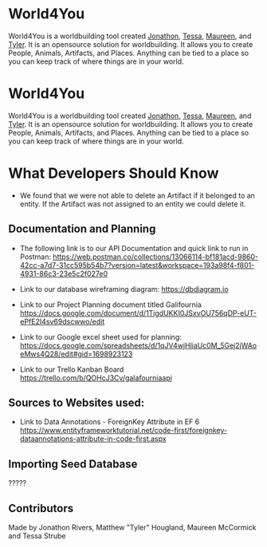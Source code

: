 # World4You




World4You is a worldbuilding tool created [Jonathon](https://github.com/JezzyDeves), [Tessa](https://github.com/tessstrube), [Maureen](https://github.com/McCormickPMP), and [Tyler](https://github.com/DocMTyler). It is an opensource solution for worldbuilding. It allows you to create People, Animals, Artifacts, and Places.
Anything can be tied to a place so you can keep track of where things are in your world.
# World4You
World4You is a worldbuilding tool created [Jonathon](https://github.com/JezzyDeves), [Tessa](https://github.com/tessstrube), [Maureen](https://github.com/McCormickPMP), and [Tyler](https://github.com/DocMTyler). It is an opensource solution for worldbuilding. It allows you to create People, Animals, Artifacts, and Places.
Anything can be tied to a place so you can keep track of where things are in your world.

# What Developers Should Know
 - We found that we were not able to delete an Artifact if it belonged to an entity.  If the Artifact was not assigned to an entity we could delete it.

## Documentation and Planning

- The following link is to our API Documentation and quick link to run in Postman:
https://web.postman.co/collections/13066114-bf181acd-9860-42cc-a7d7-31cc595b54b7?version=latest&workspace=193a98f4-f801-4931-86c3-23e5c2f027e0

- Link to our database wireframing diagram:
https://dbdiagram.io

- Link to our Project Planning document titled Galifournia
https://docs.google.com/document/d/1TigdUKKI0JSxvOU756qDP-eUT-ePfE2I4sv69dscwwo/edit

- Link to our Google excel sheet used for planning:
https://docs.google.com/spreadsheets/d/1qJV4wjHliaUc0M_5Gej2jWAoeMws4Q28/edit#gid=1698923123

- Link to our Trello Kanban Board
https://trello.com/b/QOHcJ3Cv/galafourniaapi


## Sources to Websites used:
- Link to Data Annotations - ForeignKey Attribute in EF 6
https://www.entityframeworktutorial.net/code-first/foreignkey-dataannotations-attribute-in-code-first.aspx



## Importing Seed Database
?????


## Contributors
Made by Jonathon Rivers, Matthew "Tyler" Hougland, Maureen McCormick and Tessa Strube
